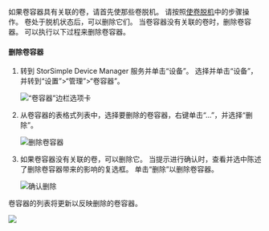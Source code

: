 <!--author=alkohli last changed: 01/23/18-->

如果卷容器具有关联的卷，请首先使那些卷脱机。 请按照[使卷脱机](../articles/storsimple/storsimple-8000-manage-volumes-u2.md#take-a-volume-offline)中的步骤操作。 卷处于脱机状态后，可以删除它们。 当卷容器没有关联的卷时，删除卷容器。 可以执行以下过程来删除卷容器。

#### <a name="to-delete-a-volume-container"></a>删除卷容器
1. 转到 StorSimple Device Manager 服务并单击“设备”。 选择并单击“设备”，并转到“设置”>“管理”>“卷容器”。

    ![“卷容器”边栏选项卡](./media/storsimple-8000-create-volume-container/createvolumecontainer2.png)

2. 从卷容器的表格式列表中，选择要删除的卷容器，右键单击“...”，并选择“删除”。

    ![删除卷容器](./media/storsimple-8000-delete-volume-container/deletevolumecontainer1.png)

3. 如果卷容器没有关联的卷，可以删除它。 当提示进行确认时，查看并选中陈述了删除卷容器带来的影响的复选框。 单击“删除”以删除卷容器。

    ![确认删除](./media/storsimple-8000-delete-volume-container/deletevolumecontainer2.png)

卷容器的列表将更新以反映删除的卷容器。

![](./media/storsimple-8000-delete-volume-container/deletevolumecontainer5.png)


